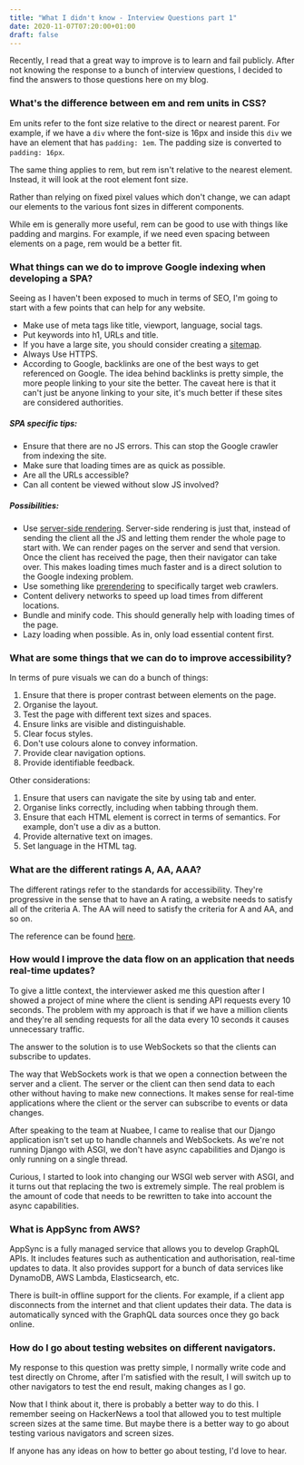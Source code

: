 ```yaml
---
title: "What I didn't know - Interview Questions part 1"
date: 2020-11-07T07:20:00+01:00
draft: false
---
```


Recently, I read that a great way to improve is to learn and fail publicly. After not knowing the response to a bunch of interview questions, I decided to find the answers to those questions here on my blog.

### What's the difference between em and rem units in CSS?

Em units refer to the font size relative to the direct or nearest parent. For example, if we have a `div` where the font-size is 16px and inside this `div` we have an element that has `padding: 1em`. The padding size is converted to `padding: 16px`.

The same thing applies to rem, but rem isn't relative to the nearest element. Instead, it will look at the root element font size.

Rather than relying on fixed pixel values which don't change, we can adapt our elements to the various font sizes in different components.

While em is generally more useful, rem can be good to use with things like padding and margins. For example, if we need even spacing between elements on a page, rem would be a better fit.

### What things can we do to improve Google indexing when developing a SPA?

Seeing as I haven't been exposed to much in terms of SEO, I'm going to start with a few points that can help for any website.

-   Make use of meta tags like title, viewport, language, social tags.
-   Put keywords into h1, URLs and title.
-   If you have a large site, you should consider creating a [sitemap](https://support.google.com/webmasters/answer/156184?hl=en).
-  Always Use HTTPS.
-   According to Google, backlinks are one of the best ways to get referenced on Google. The idea behind backlinks is pretty simple, the more people linking to your site the better. The caveat here is that it can't just be anyone linking to your site, it's much better if these sites are considered authorities. 

##### SPA specific tips:

-   Ensure that there are no JS errors. This can stop the Google crawler from indexing the site.
-   Make sure that loading times are as quick as possible.
-   Are all the URLs accessible?
-   Can all content be viewed without slow JS involved?

##### Possibilities:

-   Use [server-side rendering](https://ssr.vuejs.org/). Server-side rendering is just that, instead of sending the client all the JS and letting them render the whole page to start with. We can render pages on the server and send that version. Once the client has received the page, then their navigator can take over. This makes loading times much faster and is a direct solution to the Google indexing problem.
-   Use something like [prerendering](https://prerender.io/) to specifically target web crawlers.
-   Content delivery networks to speed up load times from different locations.
-   Bundle and minify code. This should generally help with loading times of the page.
-   Lazy loading when possible. As in, only load essential content first.

### What are some things that we can do to improve accessibility?

In terms of pure visuals we can do a bunch of things:

1. Ensure that there is proper contrast between elements on the page.
2. Organise the layout.
3. Test the page with different text sizes and spaces.
4. Ensure links are visible and distinguishable.
5. Clear focus styles.
6. Don't use colours alone to convey information.
7. Provide clear navigation options.
8. Provide identifiable feedback.

Other considerations:

1. Ensure that users can navigate the site by using tab and enter.
2. Organise links correctly, including when tabbing through them.
3. Ensure that each HTML element is correct in terms of semantics. For example, don't use a div as a button.
4. Provide alternative text on images.
5. Set language in the HTML tag.

### What are the different ratings A, AA, AAA?

The different ratings refer to the standards for accessibility. They're progressive in the sense that to have an A rating, a website needs to satisfy all of the criteria A. The AA will need to satisfy the criteria for A and AA, and so on.

The reference can be found [here](https://www.w3.org/WAI/WCAG21/quickref/?showtechniques=141%2C212%2C211).

### How would I improve the data flow on an application that needs real-time updates?

To give a little context, the interviewer asked me this question after I showed a project of mine where the client is sending API requests every 10 seconds. The problem with my approach is that if we have a million clients and they're all sending requests for all the data every 10 seconds it causes unnecessary traffic.

The answer to the solution is to use WebSockets so that the clients can subscribe to updates.

The way that WebSockets work is that we open a connection between the server and a client. The server or the client can then send data to each other without having to make new connections. It makes sense for real-time applications where the client or the server can subscribe to events or data changes.

After speaking to the team at Nuabee, I came to realise that our Django application isn't set up to handle channels and WebSockets. As we're not running Django with ASGI, we don't have async capabilities and Django is only running on a single thread. 

Curious, I started to look into changing our WSGI web server with ASGI, and it turns out that replacing the two is extremely simple. The real problem is the amount of code that needs to be rewritten to take into account the async capabilities.

### What is AppSync from AWS?

AppSync is a fully managed service that allows you to develop GraphQL APIs. It includes features such as authentication and authorisation, real-time updates to data. It also provides support for a bunch of data services like DynamoDB, AWS Lambda, Elasticsearch, etc.

There is built-in offline support for the clients. For example, if a client app disconnects from the internet and that client updates their data. The data is automatically synced with the GraphQL data sources once they go back online.

### How do I go about testing websites on different navigators.

My response to this question was pretty simple, I normally write code and test directly on Chrome, after I'm satisfied with the result, I will switch up to other navigators to test the end result, making changes as I go. 

Now that I think about it, there is probably a better way to do this. I remember seeing on HackerNews a tool that allowed you to test multiple screen sizes at the same time. But maybe there is a better way to go about testing various navigators and screen sizes. 

If anyone has any ideas on how to better go about testing, I'd love to hear. 